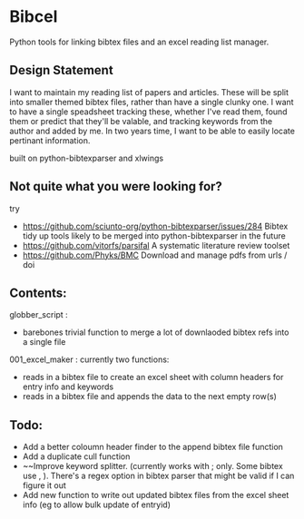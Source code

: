 # Bibcel
Python tools for linking bibtex files and an excel reading list manager.

## Design Statement

I want to maintain my reading list of papers and articles. These will be split into smaller themed bibtex files, rather than have a single clunky one. I want to have a single speadsheet tracking these, whether I've read them, found them or predict that they'll be valable, and tracking keywords from the author and added by me.
In two years time, I want to be able to easily locate pertinant information.

built on python-bibtexparser and xlwings

## Not quite what you were looking for?
try
* https://github.com/sciunto-org/python-bibtexparser/issues/284  Bibtex tidy up tools likely to be merged into python-bibtexparser in the future
* https://github.com/vitorfs/parsifal  A systematic literature review toolset
* https://github.com/Phyks/BMC Download and manage pdfs from urls / doi

## Contents:
globber_script : 
* barebones trivial function to merge a lot of downlaoded bibtex refs into a single file

001_excel_maker : currently two functions: 
* reads in a bibtex file to create an excel sheet with column headers for entry info and keywords 
* reads in a bibtex file and appends the data to the next empty row(s)

## Todo:
* Add a better coloumn header finder to the append bibtex file function
* Add a duplicate cull function
* ~~Improve keyword splitter. (currently works with ; only. Some bibtex use , ). There's a regex option in bibtex parser that might be valid if I can figure it out
* Add new function to write out updated bibtex files from the excel sheet info (eg to allow bulk update of entryid)
